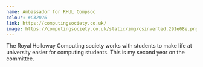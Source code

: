 ```yaml
---
name: Ambassador for RHUL Compsoc
colour: #C32026
link: https://computingsociety.co.uk/
image: https://computingsociety.co.uk/static/img/csinverted.291e68e.png
---
```


The Royal Holloway Computing society works with students to make life at university easier for computing students.
This is my second year on the committee.